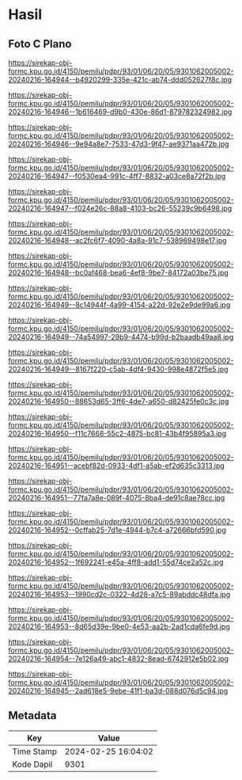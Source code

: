 # Hasil

## Foto C Plano

https://sirekap-obj-formc.kpu.go.id/4150/pemilu/pdpr/93/01/06/20/05/9301062005002-20240216-164944--b4920299-335e-421c-ab74-ddd052627f8c.jpg

https://sirekap-obj-formc.kpu.go.id/4150/pemilu/pdpr/93/01/06/20/05/9301062005002-20240216-164946--1b616469-d9b0-430e-86d1-879782324982.jpg

https://sirekap-obj-formc.kpu.go.id/4150/pemilu/pdpr/93/01/06/20/05/9301062005002-20240216-164946--9e94a8e7-7533-47d3-9f47-ae9371aa472b.jpg

https://sirekap-obj-formc.kpu.go.id/4150/pemilu/pdpr/93/01/06/20/05/9301062005002-20240216-164947--f0530ea4-991c-4ff7-8832-a03ce8a72f2b.jpg

https://sirekap-obj-formc.kpu.go.id/4150/pemilu/pdpr/93/01/06/20/05/9301062005002-20240216-164947--f024e26c-88a8-4103-bc26-55239c9b6498.jpg

https://sirekap-obj-formc.kpu.go.id/4150/pemilu/pdpr/93/01/06/20/05/9301062005002-20240216-164948--ac2fc6f7-4090-4a8a-91c7-538969498e17.jpg

https://sirekap-obj-formc.kpu.go.id/4150/pemilu/pdpr/93/01/06/20/05/9301062005002-20240216-164948--bc0af468-bea6-4ef8-9be7-84172a03be75.jpg

https://sirekap-obj-formc.kpu.go.id/4150/pemilu/pdpr/93/01/06/20/05/9301062005002-20240216-164949--8c14944f-4a99-4154-a22d-92e2e9de99a6.jpg

https://sirekap-obj-formc.kpu.go.id/4150/pemilu/pdpr/93/01/06/20/05/9301062005002-20240216-164949--74a54997-29b9-4474-b99d-b2baadb49aa8.jpg

https://sirekap-obj-formc.kpu.go.id/4150/pemilu/pdpr/93/01/06/20/05/9301062005002-20240216-164949--8167f220-c5ab-4df4-9430-998e4872f5e5.jpg

https://sirekap-obj-formc.kpu.go.id/4150/pemilu/pdpr/93/01/06/20/05/9301062005002-20240216-164950--88653d65-3ff6-4de7-a650-d82425fe0c3c.jpg

https://sirekap-obj-formc.kpu.go.id/4150/pemilu/pdpr/93/01/06/20/05/9301062005002-20240216-164950--f11c7668-55c2-4875-bc81-43b4f95895a3.jpg

https://sirekap-obj-formc.kpu.go.id/4150/pemilu/pdpr/93/01/06/20/05/9301062005002-20240216-164951--acebf82d-0933-4df1-a5ab-ef2d635c3313.jpg

https://sirekap-obj-formc.kpu.go.id/4150/pemilu/pdpr/93/01/06/20/05/9301062005002-20240216-164951--77fa7a8e-089f-4075-8ba4-de91c8ae78cc.jpg

https://sirekap-obj-formc.kpu.go.id/4150/pemilu/pdpr/93/01/06/20/05/9301062005002-20240216-164952--0cffab25-7d1e-4944-b7c4-a72666bfd590.jpg

https://sirekap-obj-formc.kpu.go.id/4150/pemilu/pdpr/93/01/06/20/05/9301062005002-20240216-164952--1f692241-e45a-4ff8-add1-55d74ce2a52c.jpg

https://sirekap-obj-formc.kpu.go.id/4150/pemilu/pdpr/93/01/06/20/05/9301062005002-20240216-164953--1990cd2c-0322-4d28-a7c5-89abddc48dfa.jpg

https://sirekap-obj-formc.kpu.go.id/4150/pemilu/pdpr/93/01/06/20/05/9301062005002-20240216-164953--8d65d39e-9be0-4e53-aa2b-2ad1cda6fe9d.jpg

https://sirekap-obj-formc.kpu.go.id/4150/pemilu/pdpr/93/01/06/20/05/9301062005002-20240216-164954--7e126a49-abc1-4832-8ead-6742912e5b02.jpg

https://sirekap-obj-formc.kpu.go.id/4150/pemilu/pdpr/93/01/06/20/05/9301062005002-20240216-164945--2ad618e5-9ebe-41f1-ba3d-088d076d5c94.jpg


## Metadata

| Key        | Value               |
| ---------- | ------------------- |
| Time Stamp | 2024-02-25 16:04:02 |
| Kode Dapil | 9301                |



